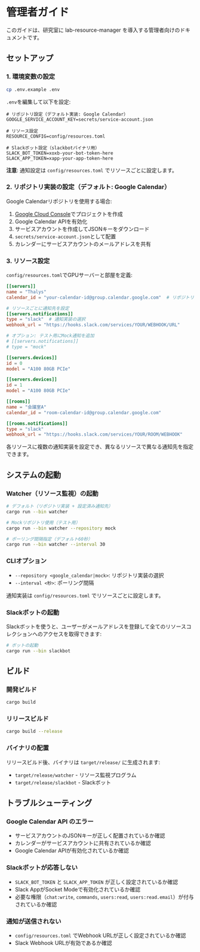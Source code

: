 # 管理者ガイド

このガイドは、研究室に lab-resource-manager を導入する管理者向けのドキュメントです。

## セットアップ

### 1. 環境変数の設定

```bash
cp .env.example .env
```

`.env`を編集して以下を設定:

```env
# リポジトリ設定（デフォルト実装: Google Calendar）
GOOGLE_SERVICE_ACCOUNT_KEY=secrets/service-account.json

# リソース設定
RESOURCE_CONFIG=config/resources.toml

# Slackボット設定（slackbotバイナリ用）
SLACK_BOT_TOKEN=xoxb-your-bot-token-here
SLACK_APP_TOKEN=xapp-your-app-token-here
```

**注意**: 通知設定は `config/resources.toml` でリソースごとに設定します。

### 2. リポジトリ実装の設定（デフォルト: Google Calendar）

Google Calendarリポジトリを使用する場合:

1. [Google Cloud Console](https://console.cloud.google.com/)でプロジェクトを作成
2. Google Calendar APIを有効化
3. サービスアカウントを作成してJSONキーをダウンロード
4. `secrets/service-account.json`として配置
5. カレンダーにサービスアカウントのメールアドレスを共有

### 3. リソース設定

`config/resources.toml`でGPUサーバーと部屋を定義:

```toml
[[servers]]
name = "Thalys"
calendar_id = "your-calendar-id@group.calendar.google.com"  # リポジトリ実装固有のID

# リソースごとに通知先を設定
[[servers.notifications]]
type = "slack"  # 通知実装の選択
webhook_url = "https://hooks.slack.com/services/YOUR/WEBHOOK/URL"

# オプション: テスト用にMock通知を追加
# [[servers.notifications]]
# type = "mock"

[[servers.devices]]
id = 0
model = "A100 80GB PCIe"

[[servers.devices]]
id = 1
model = "A100 80GB PCIe"

[[rooms]]
name = "会議室A"
calendar_id = "room-calendar-id@group.calendar.google.com"

[[rooms.notifications]]
type = "slack"
webhook_url = "https://hooks.slack.com/services/YOUR/ROOM/WEBHOOK"
```

各リソースに複数の通知実装を設定でき、異なるリソースで異なる通知先を指定できます。

## システムの起動

### Watcher（リソース監視）の起動

```bash
# デフォルト（リポジトリ実装 + 設定済み通知先）
cargo run --bin watcher

# Mockリポジトリ使用（テスト用）
cargo run --bin watcher --repository mock

# ポーリング間隔指定（デフォルト60秒）
cargo run --bin watcher --interval 30
```

### CLIオプション

- `--repository <google_calendar|mock>`: リポジトリ実装の選択
- `--interval <秒>`: ポーリング間隔

通知実装は `config/resources.toml` でリソースごとに設定します。

### Slackボットの起動

Slackボットを使うと、ユーザーがメールアドレスを登録して全てのリソースコレクションへのアクセスを取得できます:

```bash
# ボットの起動
cargo run --bin slackbot
```

## ビルド

### 開発ビルド

```bash
cargo build
```

### リリースビルド

```bash
cargo build --release
```

### バイナリの配置

リリースビルド後、バイナリは `target/release/` に生成されます:

- `target/release/watcher` - リソース監視プログラム
- `target/release/slackbot` - Slackボット

## トラブルシューティング

### Google Calendar API のエラー

- サービスアカウントのJSONキーが正しく配置されているか確認
- カレンダーがサービスアカウントに共有されているか確認
- Google Calendar APIが有効化されているか確認

### Slackボットが応答しない

- `SLACK_BOT_TOKEN` と `SLACK_APP_TOKEN` が正しく設定されているか確認
- Slack AppがSocket Modeで有効化されているか確認
- 必要な権限（`chat:write`, `commands`, `users:read`, `users:read.email`）が付与されているか確認

### 通知が送信されない

- `config/resources.toml` でWebhook URLが正しく設定されているか確認
- Slack Webhook URLが有効であるか確認
